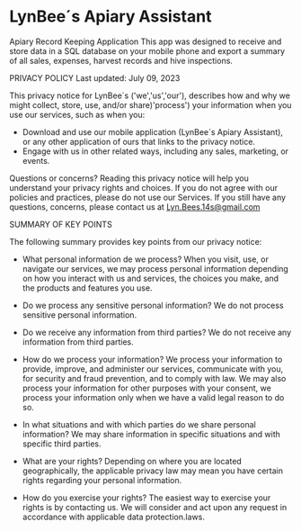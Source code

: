 # LynBee´s Apiary Assistant

Apiary Record Keeping Application
This app was designed to receive and store data in a SQL database on your mobile phone and export a summary of  all sales, expenses, harvest records and hive inspections.

PRIVACY POLICY
Last updated: July 09, 2023

This privacy notice for LynBee´s ('we','us','our'), describes how and why we might collect, store, use, and/or share)'process') your information when you use our services, such as when you:
- Download and use our mobile application (LynBee´s Apiary Assistant), or any other application of ours that links to the privacy notice.
- Engage with us in other related ways, including any sales, marketing, or events.
  
Questions or concerns? 
Reading this privacy notice will help you understand your privacy rights and choices. If you do not agree with our policies and practices, please do not use our Services. If you still have any questions, concerns, please contact us at Lyn.Bees.14s@gmail.com

SUMMARY OF KEY POINTS

The following summary provides key points from our privacy notice:
- What personal information de we process? When you visit, use, or navigate our services, we may process personal information depending on how you interact with us and services, the choices you make, and the products and features you use.
  
- Do we process any sensitive personal information? We do not process sensitive personal information.
  
- Do we receive any information from third parties? We do not receive any information from third parties.
  
- How do we process your information? We process your information to provide, improve, and administer our services, communicate with you, for security and fraud prevention, and to comply with law. We may also process your information for other purposes with your consent, we process your information only when we have a valid legal reason to do so.
  
- In what situations and with which parties do we share personal information? We may share information in specific situations and with specific third parties.
  
- What are your rights? Depending on where you are located geographically, the applicable privacy law may mean you have certain rights regarding your personal information.
  
- How do you exercise your rights? The easiest way to exercise your rights is by contacting us. We will consider and act upon any request in accordance with applicable data protection.laws.
